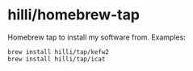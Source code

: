 # hilli/homebrew-tap

Homebrew tap to install my software from. Examples:

```shell
brew install hilli/tap/kefw2
brew install hilli/tap/icat
```

